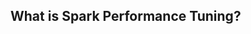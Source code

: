 ## What is Spark Performance Tuning?

<!--stackedit_data:
eyJoaXN0b3J5IjpbMTQzNzI5MTY0NSwtMjA4ODc0NjYxMiwzOT
A4Mjc2OTcsLTY0MDY4ODc2NSw0NTQwOTgyOTAsLTEyNDU2MTkx
MTQsMTYyNzg1NDAxNywtMTc5NzcwMjY0OCwtMTY1NDMwMDM1LD
c4NjM4MzQ4NSwtNzMwMzYxMzI3LC0yMDMwNzAyOTI2LDUzODg1
Mjk4NiwyNzQ1NzEyMDcsMTA4MjkwMzYwOSwxNzAwNTk5NTUwLD
E1OTc5MDY4MCwxMjcxNjE5NzYsMzExNTMzOTQ2LDM1ODA4ODYz
NF19
-->